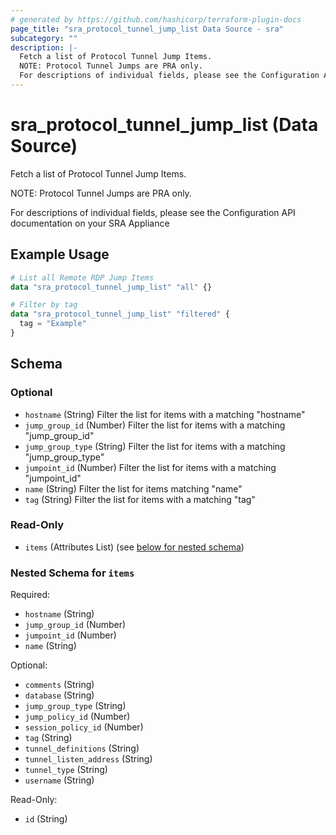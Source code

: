 ```yaml
---
# generated by https://github.com/hashicorp/terraform-plugin-docs
page_title: "sra_protocol_tunnel_jump_list Data Source - sra"
subcategory: ""
description: |-
  Fetch a list of Protocol Tunnel Jump Items.
  NOTE: Protocol Tunnel Jumps are PRA only.
  For descriptions of individual fields, please see the Configuration API documentation on your SRA Appliance
---
```


# sra_protocol_tunnel_jump_list (Data Source)

Fetch a list of Protocol Tunnel Jump Items.

NOTE: Protocol Tunnel Jumps are PRA only.

For descriptions of individual fields, please see the Configuration API documentation on your SRA Appliance

## Example Usage

```terraform
# List all Remote RDP Jump Items
data "sra_protocol_tunnel_jump_list" "all" {}

# Filter by tag
data "sra_protocol_tunnel_jump_list" "filtered" {
  tag = "Example"
}
```

<!-- schema generated by tfplugindocs -->
## Schema

### Optional

- `hostname` (String) Filter the list for items with a matching "hostname"
- `jump_group_id` (Number) Filter the list for items with a matching "jump_group_id"
- `jump_group_type` (String) Filter the list for items with a matching "jump_group_type"
- `jumpoint_id` (Number) Filter the list for items with a matching "jumpoint_id"
- `name` (String) Filter the list for items matching "name"
- `tag` (String) Filter the list for items with a matching "tag"

### Read-Only

- `items` (Attributes List) (see [below for nested schema](#nestedatt--items))

<a id="nestedatt--items"></a>
### Nested Schema for `items`

Required:

- `hostname` (String)
- `jump_group_id` (Number)
- `jumpoint_id` (Number)
- `name` (String)

Optional:

- `comments` (String)
- `database` (String)
- `jump_group_type` (String)
- `jump_policy_id` (Number)
- `session_policy_id` (Number)
- `tag` (String)
- `tunnel_definitions` (String)
- `tunnel_listen_address` (String)
- `tunnel_type` (String)
- `username` (String)

Read-Only:

- `id` (String)


